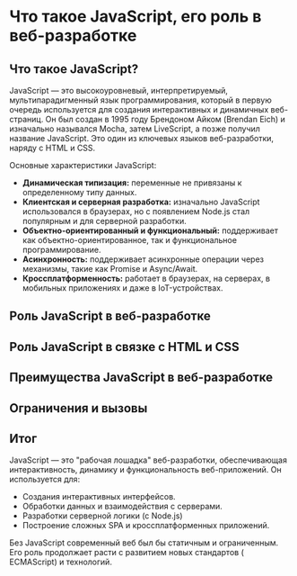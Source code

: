 # Что такое JavaScript, его роль в веб-разработке

## Что такое JavaScript?

JavaScript — это высокоуровневый, интерпретируемый, мультипарадигменный язык программирования, который в первую очередь
используется для создания интерактивных и динамичных веб-страниц. Он был создан в 1995 году Брендоном Айком (Brendan
Eich) и изначально назывался Mocha, затем LiveScript, а позже получил название JavaScript. Это один из ключевых языков
веб-разработки, наряду с HTML и CSS.

Основные характеристики JavaScript:

* **Динамическая типизация:** переменные не привязаны к определенному типу данных.
* **Клиентская и серверная разработка:** изначально JavaScript использовался в браузерах, но с появлением Node.js стал
  популярным и для серверной разработки.
* **Объектно-ориентированный и функциональный:** поддерживает как объектно-ориентированное, так и функциональное
  программирование.
* **Асинхронность:** поддерживает асинхронные операции через механизмы, такие как Promise и Async/Await.
* **Кроссплатформенность:** работает в браузерах, на серверах, в мобильных приложениях и даже в IoT-устройствах.

## Роль JavaScript в веб-разработке

## Роль JavaScript в связке с HTML и CSS

## Преимущества JavaScript в веб-разработке

## Ограничения и вызовы

## Итог

JavaScript — это "рабочая лошадка" веб-разработки, обеспечивающая интерактивность, динамику и функциональность
веб-приложений.
Он используется для:

* Создания интерактивных интерфейсов.
* Обработки данных и взаимодействия с серверами.
* Разработки серверной логики (с Node.js)
* Построение сложных SPA и кроссплатформенных приложений.

Без JavaScript современный веб был бы статичным и ограниченным. Его роль продолжает расти с развитием новых стандартов (
ECMAScript) и технологий.